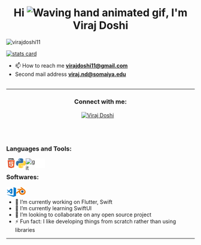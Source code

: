 <h1 align="center">Hi <img src="https://raw.githubusercontent.com/nixin72/nixin72/master/wave.gif" 
         alt="Waving hand animated gif"
         height="45"
         width="45" />, I'm Viraj Doshi</h1>
<p align="left"> <img src="https://komarev.com/ghpvc/?username=virajdoshi11&label=Profile%20views&color=blue" alt="virajdoshi11" /> </p>

<p>
<a align= "center" href="https://github.com/virajdoshi11">
  <img alt= "stats card" height="200px" width="400" src="https://github-readme-stats.vercel.app/api?username=virajdoshi11&theme=cobalt&show_icons=true&count_private=true" />
<!--   <img align="right" height="270px" width="350" src="https://cdn.dribbble.com/users/2238041/screenshots/4763918/working.gif" />  -->
</a>

</p>

- 📫 How to reach me **virajdoshi11@gmail.com**
-  Second mail address **viraj.nd@somaiya.edu**
<br><br>
<hr>

<h3 align="center">Connect with me:</h3>
<p align="center">
<a href="https://www.linkedin.com/in/viraj-doshi-04b212189/" target="blank"><img align="center" src="https://img.icons8.com/cute-clipart/64/000000/linkedin.png" alt="Viraj Doshi" height="50" width="50" /></a>&nbsp;&nbsp;&nbsp;&nbsp;
</p>

<br />
<br />

### Languages and Tools:

<a href="https://www.w3.org/html/" target="_blank"><img align="left" alt="HTML5" width="26px" src="https://raw.githubusercontent.com/github/explore/80688e429a7d4ef2fca1e82350fe8e3517d3494d/topics/html/html.png" /></a>
<a href="https://www.python.org" target="_blank"> <img align="left" alt="Python" width="26px" src="https://github.com/Aakarsh-B/trying-repos/blob/master/python-5.svg?raw=true"/> </a>
<a href="https://git-scm.com/" target="_blank"> <img align="left" alt="git" width="26px" src="https://www.vectorlogo.zone/logos/git-scm/git-scm-icon.svg"/> </a>
<img align="left" alt="GitHub" width="26px" src="https://github.com/Aakarsh-B/trying-repos/blob/master/github.svg" />

<br />

### Softwares:

<img align="left" alt="Visual Studio Code" width="26px" src="https://raw.githubusercontent.com/github/explore/80688e429a7d4ef2fca1e82350fe8e3517d3494d/topics/visual-studio-code/visual-studio-code.png" />
<a href="https://www.blender.org" target="_blank"> <img align="left" alt="Photoshop" width="26px" src="https://github.com/Aakarsh-B/trying-repos/blob/master/blender.png?raw=true"/> </a>

<br />

- 🔭 I’m currently working on Flutter, Swift
- 🌱 I’m currently learning SwiftUI
- 👯 I’m looking to collaborate on any open source project
- ⚡ Fun fact: I like developing things from scratch rather than using libraries

<hr>

<!-- <p align="center">
  <img src="https://github.com/virajdoshi11/virajdoshi11/raw/output/github-contribution-grid-snake.svg" alt="snake"></center>
</p> -->
<!--
**virajdoshi11/virajdoshi11** is a ✨ _special_ ✨ repository because its `README.md` (this file) appears on your GitHub profile.

Here are some ideas to get you started:

- 🔭 I’m currently working on 
- 🌱 I’m currently learning ...
- 👯 I’m looking to collaborate on ...
- 🤔 I’m looking for help with ...
- 💬 Ask me about ...
- 📫 How to reach me: ...
- 😄 Pronouns: ...
- ⚡ Fun fact: ...
-->
